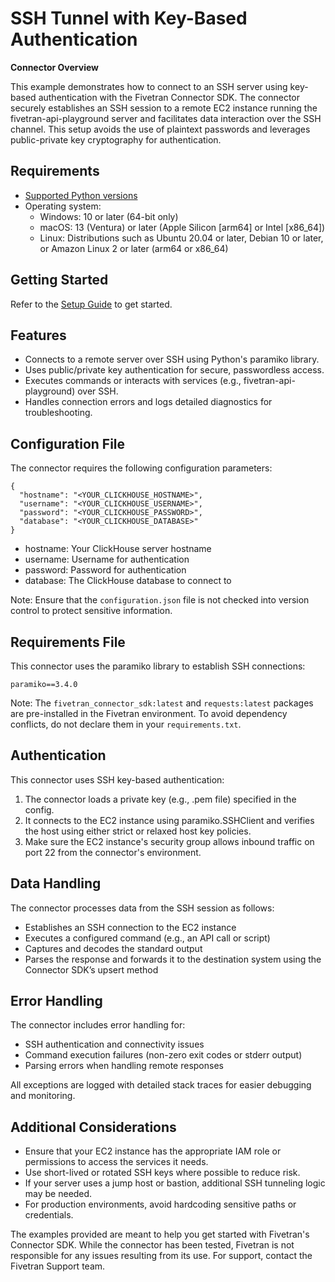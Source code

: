 # **SSH Tunnel with Key-Based Authentication**

**Connector Overview**

This example demonstrates how to connect to an SSH server using key-based authentication with the Fivetran Connector SDK. The connector securely establishes an SSH session to a remote EC2 instance running the fivetran-api-playground server and facilitates data interaction over the SSH channel. This setup avoids the use of plaintext passwords and leverages public-private key cryptography for authentication.

## **Requirements**

* [Supported Python versions](https://github.com/fivetran/fivetran_connector_sdk/blob/main/README.md#requirements)   
* Operating system:
  * Windows: 10 or later (64-bit only)
  * macOS: 13 (Ventura) or later (Apple Silicon [arm64] or Intel [x86_64])
  * Linux: Distributions such as Ubuntu 20.04 or later, Debian 10 or later, or Amazon Linux 2 or later (arm64 or x86_64)

## **Getting Started**

Refer to the [Setup Guide](https://fivetran.com/docs/connectors/connector-sdk/setup-guide) to get started.

## **Features**

- Connects to a remote server over SSH using Python's paramiko library.
- Uses public/private key authentication for secure, passwordless access.
- Executes commands or interacts with services (e.g., fivetran-api-playground) over SSH.
- Handles connection errors and logs detailed diagnostics for troubleshooting.

## **Configuration File**

The connector requires the following configuration parameters: 

```
{
  "hostname": "<YOUR_CLICKHOUSE_HOSTNAME>",
  "username": "<YOUR_CLICKHOUSE_USERNAME>",
  "password": "<YOUR_CLICKHOUSE_PASSWORD>",
  "database": "<YOUR_CLICKHOUSE_DATABASE>"
}
```

- hostname: Your ClickHouse server hostname
- username: Username for authentication
- password: Password for authentication
- database: The ClickHouse database to connect to

Note: Ensure that the `configuration.json` file is not checked into version control to protect sensitive information.

## **Requirements File**

This connector uses the paramiko library to establish SSH connections:
```
paramiko==3.4.0
```

Note: The `fivetran_connector_sdk:latest` and `requests:latest` packages are pre-installed in the Fivetran environment. To avoid dependency conflicts, do not declare them in your `requirements.txt`.

## **Authentication**

This connector uses SSH key-based authentication:

1. The connector loads a private key (e.g., .pem file) specified in the config.
2. It connects to the EC2 instance using paramiko.SSHClient and verifies the host using either strict or relaxed host key policies.
3. Make sure the EC2 instance's security group allows inbound traffic on port 22 from the connector's environment.

## **Data Handling**

The connector processes data from the SSH session as follows:
- Establishes an SSH connection to the EC2 instance
- Executes a configured command (e.g., an API call or script)
- Captures and decodes the standard output
- Parses the response and forwards it to the destination system using the Connector SDK’s upsert method

## **Error Handling**

The connector includes error handling for:

- SSH authentication and connectivity issues
- Command execution failures (non-zero exit codes or stderr output)
- Parsing errors when handling remote responses

All exceptions are logged with detailed stack traces for easier debugging and monitoring.

## **Additional Considerations**

- Ensure that your EC2 instance has the appropriate IAM role or permissions to access the services it needs.
- Use short-lived or rotated SSH keys where possible to reduce risk.
- If your server uses a jump host or bastion, additional SSH tunneling logic may be needed.
- For production environments, avoid hardcoding sensitive paths or credentials.

The examples provided are meant to help you get started with Fivetran's Connector SDK. While the connector has been tested, Fivetran is not responsible for any issues resulting from its use. For support, contact the Fivetran Support team.